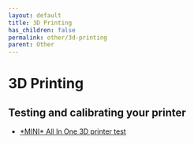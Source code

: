 ```yaml
---
layout: default
title: 3D Printing
has_children: false
permalink: other/3d-printing
parent: Other
---
```


# 3D Printing

## Testing and calibrating your printer

- [&ast;MINI&ast; All In One 3D printer test](https://www.thingiverse.com/thing:2806295)
